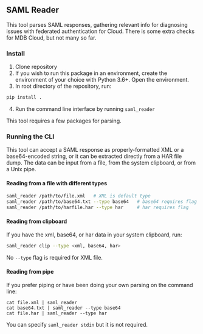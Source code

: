 ## SAML Reader

This tool parses SAML responses, gathering relevant info for diagnosing issues with federated authentication for Cloud.
There is some extra checks for MDB Cloud, but not many so far.

### Install

1. Clone repository
2. If you wish to run this package in an environment, create the environment of your choice with Python 3.6+. Open the environment.
3. In root directory of the repository, run:
```bash
pip install .
```
4. Run the command line interface by running `saml_reader`

This tool requires a few packages for parsing.

### Running the CLI

This tool can accept a SAML response as properly-formatted XML or
a base64-encoded string, or it can be extracted directly from a HAR file dump. 
The data can be input from a file, from the system clipboard,
or from a Unix pipe.

#### Reading from a file with different types

```bash
saml_reader /path/to/file.xml   # XML is default type
saml_reader /path/to/base64.txt --type base64   # base64 requires flag
saml_reader /path/to/harfile.har --type har     # har requires flag
```

#### Reading from clipboard

If you have the xml, base64, or har data in your system clipboard, run:

```bash
saml_reader clip --type <xml, base64, har>
```

No `--type` flag is required for XML file.

#### Reading from pipe

If you prefer piping or have been doing your own parsing on the command line:

```
cat file.xml | saml_reader
cat base64.txt | saml_reader --type base64
cat file.har | saml_reader --type har
```

You can specify `saml_reader stdin` but it is not required. 
